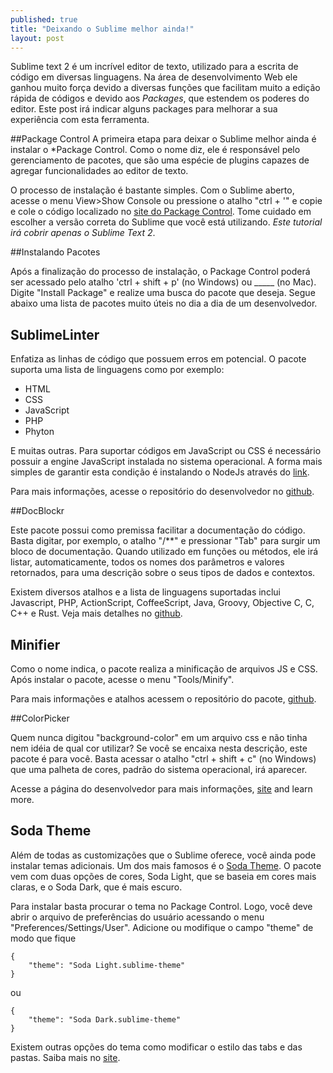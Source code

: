```yaml
---
published: true
title: "Deixando o Sublime melhor ainda!"
layout: post
---
```


Sublime text 2 é um incrível editor de texto, utilizado para a escrita de código em diversas linguagens. Na área de desenvolvimento Web ele ganhou muito força devido a diversas funções que facilitam muito a edição rápida de códigos e devido aos *Packages*, que estendem os poderes do editor. Este post irá indicar alguns packages para melhorar a sua experiência com esta ferramenta.
<!-- more -->

##Package Control
A primeira etapa para deixar o Sublime melhor ainda é instalar o *Package Control. Como o nome diz, ele é responsável pelo gerenciamento de pacotes, que são uma espécie de plugins capazes de agregar funcionalidades ao editor de texto.

O processo de instalação é bastante simples. Com o Sublime aberto, acesse o menu View>Show Console ou pressione o atalho "ctrl + '" e copie e cole o código localizado no [site do Package Control](https://sublime.wbond.net/installation). Tome cuidado em escolher a versão correta do Sublime que você está utilizando. *Este tutorial irá cobrir apenas o Sublime Text 2*.


##Instalando Pacotes

Após a finalização do processo de instalação, o Package Control poderá ser acessado pelo atalho 'ctrl + shift + p' (no Windows) ou _____ (no Mac). Digite "Install Package" e realize uma busca do pacote que deseja. Segue abaixo uma lista de pacotes muito úteis no dia a dia de um desenvolvedor.

## SublimeLinter

Enfatiza as linhas de código que possuem erros em potencial. O pacote suporta uma lista de linguagens como por exemplo:

+ HTML
+ CSS
+ JavaScript
+ PHP
+ Phyton

E muitas outras. 
Para suportar códigos em JavaScript ou CSS é necessário possuir a engine JavaScript instalada no sistema operacional. A forma mais simples de garantir esta condição é instalando o NodeJs através do [link](http://nodejs.org/#download).

Para mais informações, acesse o repositório do desenvolvedor no [github](https://github.com/SublimeLinter/SublimeLinter).

##DocBlockr

Este pacote possui como premissa facilitar a documentação do código. Basta digitar, por exemplo, o atalho "/**" e pressionar "Tab" para surgir um bloco de documentação. Quando utilizado em funções ou métodos, ele irá listar, automaticamente, todos os nomes dos parâmetros e valores retornados, para uma descrição sobre o seus tipos de dados e contextos.



Existem diversos atalhos e a lista de linguagens suportadas inclui Javascript, PHP, ActionScript, CoffeeScript, Java, Groovy, Objective C, C, C++ e Rust.
Veja mais detalhes no [github](https://github.com/spadgos/sublime-jsdocs).

## Minifier

Como o nome indica, o pacote realiza a minificação de arquivos JS e CSS.
Após instalar o pacote, acesse o menu "Tools/Minify".

Para mais informações e atalhos acessem o repositório do pacote, [github](https://github.com/tssajo/Minify).

##ColorPicker

Quem nunca digitou "background-color" em um arquivo css e não tinha nem idéia de qual cor utilizar? Se você se encaixa nesta descrição, este pacote é para você. Basta acessar o atalho "ctrl + shift + c" (no Windows) que uma palheta de cores, padrão do sistema operacional, irá aparecer.



Acesse a página do desenvolvedor para mais informações, [site](http://weslly.github.io/ColorPicker/) and learn more.



## Soda Theme



Além de todas as customizações que o Sublime oferece, você ainda pode instalar temas adicionais. Um dos mais famosos é o [Soda Theme](http://buymeasoda.github.io/soda-theme/). O pacote vem com duas opções de cores, Soda Light, que se baseia em cores mais claras, e o Soda Dark, que é mais escuro.

Para instalar basta procurar o tema no Package Control. Logo, você deve abrir o arquivo de preferências do usuário acessando o menu "Preferences/Settings/User". Adicione ou modifique o campo "theme" de modo que fique

	{
	    "theme": "Soda Light.sublime-theme"
	}


ou

	{
	    "theme": "Soda Dark.sublime-theme"
	}

Existem outras opções do tema como modificar o estilo das tabs e das pastas. Saiba mais no [site](http://buymeasoda.github.io/soda-theme/).